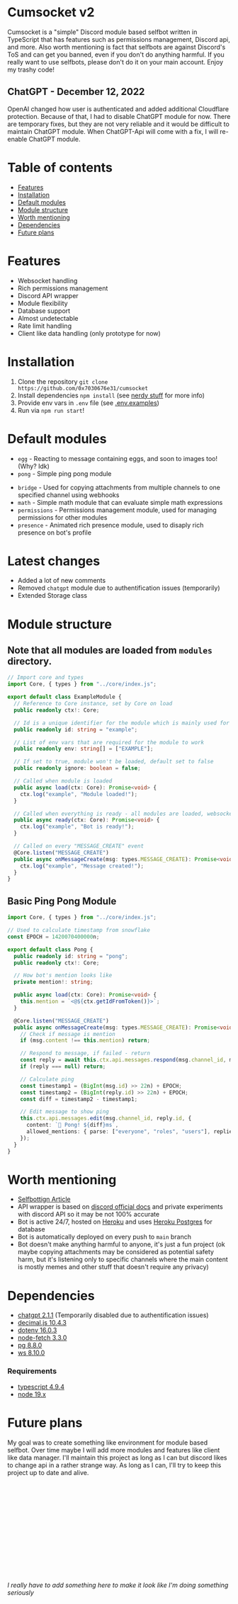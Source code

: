 # Cumsocket v2
Cumsocket is a "simple" Discord module based selfbot written in TypeScript that has features such as permissions management, Discord api, and more. Also worth mentioning is fact that selfbots are against Discord's ToS and can get you banned, even if you don't do anything harmful. If you really want to use selfbots, please don't do it on your main account. Enjoy my trashy code!

## ChatGPT - December 12, 2022
OpenAI changed how user is authenticated and added additional Cloudflare protection. Because of that, I had to disable ChatGPT module for now. There are temporary fixes, but they are not very reliable and it would be difficult to maintain ChatGPT module. When ChatGPT-Api will come with a fix, I will re-enable ChatGPT module.

<!-- - [Example of usage](#Example-of-usage)  -->
# Table of contents
- [Features](#Features)
- [Installation](#Installation)
- [Default modules](#Default-modules)
- [Module structure](#Module-structure)
- [Worth mentioning](#Worth-mentioning)
- [Dependencies](#Dependencies)
- [Future plans](#Future-plans)

# Features
- Websocket handling
- Rich permissions management
- Discord API wrapper
- Module flexibility
- Database support
- Almost undetectable
- Rate limit handling
- Client like data handling (only prototype for now)

<!-- # Example of usage (TODO) -->

# Installation
1. Clone the repository `git clone https://github.com/0x7030676e31/cumsocket`
2. Install dependencies `npm install` (see [nerdy stuff](#Dependencies) for more info)
3. Provide env vars in `.env` file (see [.env.examples](.env.example))
4. Run via `npm run start`!

# Default modules
- `egg` - Reacting to message containing eggs, and soon to images too! (Why? Idk)
- `pong` - Simple ping pong module
<!-- - `chatgpt` - Chatbot using GPT-3, responds to messages that start with mention (temporarlily disabled because of cloudflare auth issues) -->
- `bridge` - Used for copying attachments from multiple channels to one specified channel using webhooks
- `math` - Simple math module that can evaluate simple math expressions
- `permissions` - Permissions management module, used for managing permissions for other modules
- `presence` - Animated rich presence module, used to disaply rich presence on bot's profile

# Latest changes
- Added a lot of new comments
- Removed `chatgpt` module due to authentification issues (temporarily)
- Extended Storage class


# Module structure
## Note that all modules are loaded from `modules` directory.
```typescript
// Import core and types
import Core, { types } from "../core/index.js";

export default class ExampleModule {
  // Reference to Core instance, set by Core on load
  public readonly ctx!: Core;

  // Id is a unique identifier for the module which is mainly used for permissions management
  public readonly id: string = "example";

  // List of env vars that are required for the module to work
  public readonly env: string[] = ["EXAMPLE"];

  // If set to true, module won't be loaded, default set to false
  public readonly ignore: boolean = false;

  // Called when module is loaded
  public async load(ctx: Core): Promise<void> {
    ctx.log("example", "Module loaded!");
  }

  // Called when everything is ready - all modules are loaded, websocket connection is established, etc.
  public async ready(ctx: Core): Promise<void> {
    ctx.log("example", "Bot is ready!");
  }

  // Called on every "MESSAGE_CREATE" event
  @Core.listen("MESSAGE_CREATE")
  public async onMessageCreate(msg: types.MESSAGE_CREATE): Promise<void> {
    ctx.log("example", "Message created!");
  }
}
```

## Basic Ping Pong Module
```typescript
import Core, { types } from "../core/index.js";

// Used to calculate timestamp from snowflake
const EPOCH = 1420070400000n;

export default class Pong {
  public readonly id: string = "pong";
  public readonly ctx!: Core;

  // How bot's mention looks like
  private mention!: string;

  public async load(ctx: Core): Promise<void> {
    this.mention = `<@${ctx.getIdFromToken()}>`;
  }

  @Core.listen("MESSAGE_CREATE")
  public async onMessageCreate(msg: types.MESSAGE_CREATE): Promise<void> {
    // Check if message is mention
    if (msg.content !== this.mention) return;

    // Respond to message, if failed - return
    const reply = await this.ctx.api.messages.respond(msg.channel_id, msg.id, "🏓 Ping!").assume();
    if (reply === null) return;

    // Calculate ping
    const timestamp1 = (BigInt(msg.id) >> 22n) + EPOCH;
    const timestamp2 = (BigInt(reply.id) >> 22n) + EPOCH;
    const diff = timestamp2 - timestamp1;

    // Edit message to show ping
    this.ctx.api.messages.edit(msg.channel_id, reply.id, {
      content: `🏓 Pong! ${diff}ms`,
      allowed_mentions: { parse: ["everyone", "roles", "users"], replied_user: false },
    });
  }
}
```

# Worth mentioning
- [Selfbottign Article](https://support.discord.com/hc/en-us/articles/115002192352-Automated-user-accounts-self-bots-)
- API wrapper is based on [discord official docs](https://discord.com/developers/docs/intro) and private experiments with discord API so it may be not 100% accurate
- Bot is active 24/7, hosted on [Heroku](https://www.heroku.com/) and uses [Heroku Postgres](https://www.heroku.com/postgres) for database
- Bot is automatically deployed on every push to `main` branch
- Bot doesn't make anything harmful to anyone, it's just a fun project (ok maybe copying attachments may be considered as potential safety harm, but it's listening only to specific channels where the main content is mostly memes and other stuff that doesn't require any privacy)

# Dependencies
- [chatgpt 2.1.1](https://github.com/transitive-bullshit/chatgpt-api) (Temporarily disabled due to authentification issues)
- [decimal.js 10.4.3](https://github.com/MikeMcl/decimal.js)
- [dotenv 16.0.3](https://github.com/motdotla/dotenv)
- [node-fetch 3.3.0](https://github.com/node-fetch/node-fetch)
- [pg 8.8.0](https://github.com/brianc/node-postgres)
- [ws 8.10.0](https://github.com/websockets/ws)
<!-- - [zeromq 6.0.0-beta.16](https://github.com/zeromq/zeromq.js) -->

### Requirements
- [typescript 4.9.4](https://github.com/Microsoft/TypeScript)
- [node 19.x](https://github.com/nodejs/node)

# Future plans
My goal was to create something like environment for module based selfbot. Over time maybe I will add more modules and features like client like data manager. I'll maintain this project as long as I can but discord likes to change api in a rather strange way. As long as I can, I'll try to keep this project up to date and alive.


<br>
<br>
<br>
<br>
<br>
<br>
<br>
<br>
<br>
<br>
<br>
<br>

###### I really have to add something here to make it look like I'm doing something seriously